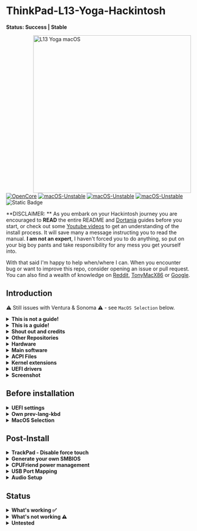 # ThinkPad-L13-Yoga-Hackintosh

**Status: Success | Stable**

<img align="right" src="./Other/README_Resources/l13-yoga2.png" alt="L13 Yoga macOS" width="430">

[![OpenCore](https://img.shields.io/badge/OpenCore-1.0.0-blue.svg)](https://github.com/acidanthera/OpenCorePkg) [![macOS-Unstable](https://img.shields.io/badge/macOS-12.7.2-brightgreen.svg)](https://www.apple.com/macos/) [![macOS-Unstable](https://img.shields.io/badge/macOS-13.6.3-orange.svg)](https://www.apple.com/ca/macos/) [![macOS-Unstable](https://img.shields.io/badge/macOS-14.2.1-brightgreen.svg)](https://www.apple.com/ca/macos/) ![Static Badge](https://img.shields.io/badge/macOs-14.5-green)


**DISCLAIMER: ** As you embark on your Hackintosh journey you are encouraged to **READ** the entire README and [Dortania](https://dortania.github.io/getting-started/) guides before you start, or check out some [Youtube videos](https://www.youtube.com/c/TechNolli) to get an understanding of the install process. It will save many a message instructing you to read the manual. **I am not an expert**, I haven't forced you to do anything, so put on your big boy pants and take responsibility for any mess you get yourself into.

With that said I'm happy to help when/where I can. When you encounter bug or want to improve this repo, consider opening an issue or pull request. You can also find a wealth of knowledge on [Reddit](https://www.reddit.com/r/hackintosh/), [TonyMacX86](https://www.tonymacx86.com) or [Google](https://www.google.com).

## Introduction

⚠️ Still issues with Ventura & Sonoma ⚠️ - see `MacOS Selection` below.

<details> 
<summary><strong>This is not a guide!</strong></summary>


This is not a guide. It shoud only be used as a reference. I provide some tips and tricks I learned on my journey in building a hackintosh. The best way of using this is as a supplement to the OpenCore guide; if you have questions about how to setup your specific hardware, are unclear about what to do, or would like to see the settings I've used.

I understand that some may simply copy the EFI folder to their EFI partition. For clarity the EFI folder needs to go into the EFI partition.

```EFI
EFI (partition)
	EFI
	├── BOOT
	├── OC
```

It should work and your ThinkPad L13 Yoga should boot and work fine. **You will at minimum need to generate SMBIOS values if you want Apple services to work.** Note that all error reporting/logging has been turned off in the config.plist. You will have a difficult time trouble shooting with the setup provided. You can easily turn on the error reporting and logging if you follow the Dortania guide. Best of luck.

> **NOTE** if you simply wish to copy my EFI please do the following:
>
> 1. [Generate SMBIOS values](https://dortania.github.io/OpenCore-Install-Guide/config-laptop.plist/coffee-lake-plus.html#nvram) and add them in the config.plist (Use MacBookPro16,3)
> 2. Ensure the value of `showpicker` is  `true` in the config.plist file to provide the opencore menu when booting. 
> 3. Prepare your install [USB](https://dortania.github.io/OpenCore-Install-Guide/installer-guide/)
> 4. Move the entire EFI folder (with your modifications) to the proper partition on your [USB](https://dortania.github.io/OpenCore-Install-Guide/installer-guide/mac-install.html#setting-up-opencore-s-efi-environment) (or [hard drive](https://dortania.github.io/OpenCore-Post-Install/universal/oc2hdd.html) once the install is complete).
> 5. [Install](https://dortania.github.io/OpenCore-Install-Guide/installation/installation-process.html#double-checking-your-work) - You'll need to select <kbd>F12</kbd> to get the boot menu options and **boot from the USB each time the computer restarts** until you've copied the EFI folder onto the hard drive. You may also need to select the correct boot option during install.



</details>  

<details> 
<summary><strong>This is a guide!</strong></summary>


To install macOS follow the guides provided by [Dortania](https://dortania.github.io/OpenCore-Install-Guide/) 🤔



</details>  

<details> 
<summary><strong>Shout out and credits</strong></summary>


**Shout out** to [oddish_enthusiast](https://www.reddit.com/user/oddish_enthusiast/) who pointed me in the right direction and let me know when OpenCore 0.6.7 fixed booting on 10^th^ gen processors. (He actually had it working before that).

**Shout out** to[DAlexis74](https://github.com/DAlexis74) for the DevicesProperties patches to enable HDMI.

**Shout out** to [alexjaixd](https://github.com/alexjaixd) for enabling Built-in SmartCard Reader #20

### Credit to all these great people whom I don't know but have made my hackintosh dreams come true:

- [EETagent](https://github.com/EETagent) for his repository (I like the layout of his guide and used it to create this one)
- The guys from [Acidanthera](https://github.com/acidanthera) that make this possible
- [Apple](http://apple.com) for macOS and HfsPlus.efi
- [corpnewt](https://github.com/corpnewt) for [USBMap](https://github.com/corpnewt/USBMap) and [CPUFriendDataProvider](https://github.com/corpnewt/CPUFriendFriend)
- [headkaze](https://github.com/headkaze) for [Hackintool](https://github.com/headkaze/Hackintool)
- [jwise](https://github.com/jwise) for [HoRNDIS](https://github.com/jwise/HoRNDIS)
- [Mieze](https://github.com/Mieze) for [IntelMausiEthernet](https://github.com/Mieze/IntelMausiEthernet)
- [OpenIntelWireless](https://github.com/OpenIntelWireless/IntelBluetoothFirmware/releases) for [IntelBluetoothFirmware](https://github.com/OpenIntelWireless/IntelBluetoothFirmware)
- [zhen-zen](https://github.com/zhen-zen) for [YogaSMC](https://github.com/zhen-zen/YogaSMC)
- Useful tools by [CorpNewt](https://github.com/corpnewt) and [headkaze](https://github.com/headkaze/Hackintool)
- And every other contributor
- People at [r/hackintosh](https://www.reddit.com/r/hackintosh/) for their advice and help



</details>

<details>
<summary><strong> Other Repositories </strong></summary>



- ThinkPad L13 Yoga -hackintosh repositories:
  - [hagenest/thinkpad-l13-yoga-hackintosh](https://github.com/hagenest/thinkpad-l13-yoga-hackintosh)
  - [Faridmau/hackintosh-Thinkpad-L13](https://github.com/faridmau/hackintosh-Thinkpad-L13)



</details>

<details>
<summary><strong>Hardware</strong></summary>



[![UEFI](https://img.shields.io/badge/UEFI-R15ET44W-lightgrey)](https://pcsupport.lenovo.com/ca/en/products/laptops-and-netbooks/thinkpad-l-series-laptops/thinkpad-l13-yoga-type-20r5-20r6/downloads/ds541927-bios-update-utility-bootable-cd-for-windows-10-64-bit-thinkpad-l13-l13-yoga)

### ThinkPad L13 Yoga

| Category  | Component                                            | Note                                                         |
| --------- | ---------------------------------------------------- | ------------------------------------------------------------ |
| Type      | 20R5, 20R6                                           |                                                              |
| CPU       | Intel Core i5-10310u                                 |                                                              |
| GPU       | Intel UHD 630                                        |                                                              |
| SSD       | ADATA XPG 512GB                                      |            					          |
| Screen    | 13" FHD 1920x1080                                    | Multi touch and pen* support working                         |
| Memory    | 16GB / 2666MHz DDR4                                   |                                                              |
| Battery   | Integrated Li-Polymer 46Wh                           | Single battery                                               |
| Camera    | 720p Camera and 5MP camera                           | Both cameras working                                         |
| Wifi & BT | Intel Wireless-AC 9560                               | Use AirportItlwm for your macOS version and enjoy native Wi-Fi control. |
| Input     | PS2 Keyboard & I2CHID TrackPad (touchscreen and pen) | I'm using [YogaSMC](https://github.com/zhen-zen/YogaSMC) for media keys. The kext is in the folder but **you'll need to install the app.** |




</details>

<details>
<summary><strong>Main software</strong></summary>



| Component    | Version |
| ------------ | ------- |
| macOS Sonoma | 14.5    |
| OpenCore     | v1.0.0  |



</details>

<details>
<summary><strong>ACPI Files</strong></summary>


| Component                   |
| --------------------------- |
| ssdt_data.aml               |
| SSDT-AWAC.aml               |
| SSDT-EC-USBX-LAPTOP.aml     |
| SSDT-OCBAT1-lenovoPRO13.aml |
| SSDT-PNLF-CFL.aml           |
| SSDT-RHUB.aml               |
| SSDT-XOSI                   |



</details>

<details>
<summary><strong>Kernel extensions</strong></summary>


| Kext                    | Version     |
| :---------------------- | ----------- |
| AirportItlwm            | 2.2.0       |
| AirportItlwmV (Ventura) | 2.2.0       |
| AirportItlwmS (Sonoma)  | 2.3.0 alpha |
| AppleALC                | 1.8.8       |
| BrightnessKeys          | 1.0.3       |
| CPUFriend               | 1.2.7       |
| IntelBluetoothFirmware  | 2.3.0       |
| BlueToolFixup.kext      | 2.6.8       |
| IntelMausi              | 1.0.7       |
| Lilu                    | 1.6.7       |
| RealtekCardReader       | 0.9.7       |
| RealtekCardReaderFriend | 1.0.4       |
| SMCBatteryManager       | 1.3.2       |
| SMCProcessor            | 1.3.2       |
| SMCSuperIO              | 1.3.2       |
| USBMap                  | 1.0.1       |
| VirtualSMC              | 1.3.2       |
| VoodooI2C*              | 2.8 custom  |
| VoodooI2CHID            | 2.8 custom  |
| VoodooPS2Controller     | 2.3.5 custom|
| WhateverGreen           | 1.6.6       |
| YogaSMC                 | 1.5.3       |

> *VoodooI2C issues have been fixed. Custom addition means that files have been altered to work properly(not from main github)



</details>

<details>
  <summary><strong>UEFI drivers</strong></summary>


|       Driver        | Version           |
| :-----------------: | ----------------- |
|     HfsPlus.efi     | 1.0.0             |
|   OpenRuntime.efi   | OpenCorePkg 1.0.0 |
| ResetNvramEntry.efi | OpenCorePkg 1.0.0 |



</details>

<details>
    <summary><strong>Screenshot</strong></summary>
    <br>
    <p float="left">
        <img src="./Other/README_Resources/ScreenShot1.png" alt="Monterey" width="427">
    </p>
</details> 


## Before installation

<details>  
<summary><strong>UEFI settings</strong></summary>



**Config**

- **Keyboard/Mouse**
  - `Trackpoint` **Enabled**
  - `Trackpad` **Enabled**
- **Display**
  - `Boot Display Device` **ThinkPad LCD**
  - `Total Graphics Memory` **512MB**
  - `Boot Time Extension` **Disabled**
- **CPU**
  - `Intel Hyper-Threading Technology` **Enabled**

**Security**


- `Password` **Disabled**
- `Security Chip` **Disabled**
- `Memory Protection -> Execution Prevention` **Enabled**
- `Virtualization -> Intel Virtualization Technology` **Enabled**
- `Virtualization -> Intel VT-d Feature` **Disabled**
- `Virtualization -> Enhanced Windows Biometric Security` **Disabled**
- `I/O Port Access -> FingerPrint Reader` **Disabled**
- `I/O Port Access -> Memory Card Slot` **Enabled**
- `Secure Boot -> Secure Boot` **Disabled**
- `Intel SGX -> Intel SGX Control` **Disabled**
- `Device Guard` **Disabled**

**Startup**

- `UEFI/Legacy Boot` **UEFI Only**
- `CSM Support` **No**
- `Boot Mode` **Diagnostics** (This can be changed to "Quick" once you know your system is running properly)



</details>

<details>
<summary><strong>Own prev-lang-kbd</strong></summary>



In the config.plist file you set the default language as outlined in the guide. You can either add it as a string or as a hex data using [ProperTree](https://github.com/corpnewt/ProperTree)

The setting is found in the config.plist under: 

- NVRAM
  - 7C436110-AB2A-4BBB-A880-FE41995C9F82

Format is lang-COUNTRY:keyboard

- 🇺🇸 | [0] en_US - U.S --> en-US:0 --> (656e2d55 533a30 in HEX)

| Key           | Type   | Value   |
| ------------- | ------ | ------- |
| prev-lang:kbd | String | en-US:0 |


It is set to English but you can find alternatives here:

[AppleKeyboardLayouts](https://github.com/acidanthera/OpenCorePkg/blob/master/Utilities/AppleKeyboardLayouts/AppleKeyboardLayouts.txt)



</details>

<details>  
<summary><strong>MacOS Selection</strong></summary>




The EFI folder is setup for both Monterey, Ventura, and Sonoma. I used `MinKernel` and `MaxKernel` values in the config.plist to load the proper kexts based on which OS is being used. **It kinda works with Ventura and Sonoma but there are still some issues:**

1. To use the stylus you need VoodooI2C-v2.6.5 (last version where stylus was working). Unfortunately this creates kernel panics when shutting down or rebooting in Ventura.
2. When shutting down Ventura with VoodooI2C-2.6.5 kexts installed the computer reboots.
3. If you upgrade to newer version of VoodooI2C then Ventura works (touch works with finger) but the stylus doesn't.

> I'm primarily using this EFI with Sonoma 14.2.1 at the moment.



</details>  

## Post-Install

<details>  
<summary><strong>TrackPad - Disable force touch</strong></summary>


If the **Battery** management **doesn't show up** in the System Preferences after the SSDT-OCBAT1-lenovoPRO13.aml file is added to your ACPI folder and config.plist file. You will not be able to change any trackpad settings. You may experience the annoying behaviour of clicking on the touchpad and it doing a **Force Touch** where the preview of the file is shown. I found this very annoying. You can disable force touch by modifying the file in `~/Library/Preferences/com.apple.AppleMultitouchTrackpad.plist`
Opened it with Propertree and changed **ForceSuppressed** to **True**

Another trick to manage your trackpad, if you can't get the battery to work, is to connect a bluetooth trackpad. Once the bluetooth trackpad is connected you can adjust the settings. Disconnect the bluetooth trackpad and your built in one will maintain those settings.

I used these methods prior to adding the SSDT-OCBAT1-lenovoPRO13.aml from [hagenest/thinkpad-l13-yoga-hackintosh](https://github.com/hagenest/thinkpad-l13-yoga-hackintosh) repo.
</details>  

<details>  
<summary><strong>Generate your own SMBIOS</strong></summary>
<br>


Use [GenSMBIOS](https://github.com/corpnewt/GenSMBIOS) to create your own serial #... based off of your preferred model.

- MacBookPro16,3 -`What I used`

**Note:** If you use a different SMBIOS model than the MacbookPro16,3 that I've used. The provided USB mapping will not work.  You will need to edit the **USBMap.kext file**.  You can right click on the file and select **Show Package Contents**.  From there you can open the Info.plist file in ProperTree and change MacBookPro16,3 to whatever Model ID you've chosen. This should provide a working USBMap.kext.

</details>  

<details>  
<summary><strong>CPUFriend power management</strong></summary>
<br>


Generate `CPUFriendDataProvider` or `ssdt_data.aml` (choose one) for your machine [here](https://github.com/acidanthera/CPUFriend) or use the ssd_data.aml file provided. My files are set for power conservation over performance. Highly recommended that you use power management.



</details>

<details> 
<summary><strong>USB Port Mapping</strong></summary>



While first port mapping I followed the [Dortania guide here](https://dortania.github.io/OpenCore-Post-Install/usb/#macos-and-the-15-port-limit) with USBInjectAll.kext install...  when doing so the internal USB ports did not show up and the cameras, touch screen, and bluetooth did not function. I noticed on the `USBmap tool` screen that RHUB was showing so I Googled it and it brought me back to the [Dortania guide here](https://dortania.github.io/OpenCore-Post-Install/usb/manual/manual.html#special-notes). I added the SSDT-RHUB.aml to the APCI folder rebooted and all the ports showed up. I then mapped the USB ports creating the included USBMap.kext file.



</details>  

<details>  
<summary><strong>Audio Setup</strong></summary>


The L13 Yoga has CX8070 for audio which requires the boot-arg **or** device property below. You can use the boot-args to initially setup your config.plist file as suggested in the guide or simply add the device property. Everything should work, built-in microphone, speakers, headphone jack and microphone. 

NVRAM:

| Key       | Value    |
| --------- | -------- |
| boot-args | alcid=15 |

DeviceProperties

| Key                        | Type       | Value        |
| -------------------------- | ---------- | ------------ |
| PciRoot(0x0)/Pci(0x1F,0x3) | Dictionary |              |
| layout-id                  | Data       | **0f000000** |



</details>

## Status

<details>  
<summary><strong>What's working ✅</strong></summary>



- [x] Battery percentage
- [x] Bluetooth - Intel Wireless-AC 9560 
- [x] Wifi - Intel Wireless-AC 9560
- [x] CPU power management
- [x] GPU UHD hardware acceleration / performance 
- [x] iMessage, FaceTime, App Store, iTunes Store. `Generate your own SMBIOS`
- [x] Intel I219-V Ethernet port -`works with the Lenovo dongle`
- [x] Keyboard `Volume and brightness hotkeys, with YogaSMC and BrightnessKey kexts`
- [x] Audio - Conexant CX8070 -`"alcid=15" - or see setup above`
- [x] Microphone
- [x] Sleep/Wake 
- [x] TrackPoint  `Works perfectly. Just like on Windows or Linux.`
- [x] USB Ports `USB map created.`
- [x] Web camera `Both cameras are working after the USB mapping was done.`
- [x] TouchPad `1-3 fingers swipe gestures`
- [x] Multi-Touch Screen `Pen also working`
- [x] Graphical Boot menu `OpenCanopy (It does work. Not included in OC folder as I generally skip the boot menu.)` 
- [x] HDMI
- [x] SD Card reader
- [x] SmartCard Reader `not available on all units`



</details>  

<details>  
<summary><strong>What's not working ⚠️</strong></summary>



- [ ] Fingerprint reader - `No. Don't expect macOS driver any time soon.`
- [ ] Samsung PM 981 NVME drive - `Still unstable. Could work for some, not for others.`
- [ ] Intel Optane - `It causes Kernel Panic in boot` (see [issue #14](https://github.com/seven-of-eleven/Lenovo-ThinkPad-L13-Yoga-Hackintosh/issues/14))



</details>  

<details>  
<summary><strong>Untested</strong></summary>



- [ ] Boot chime `should work I just haven't tried it`
- [ ] FileVault `should work I just haven't tried it`
- [ ] Sidecar wired
- [ ] Sidecar wireless
- [ ] Windows/Linux from OC boot menu`I'm not dual booting my system but there's no reason it shouldn't work.`



</details> 


